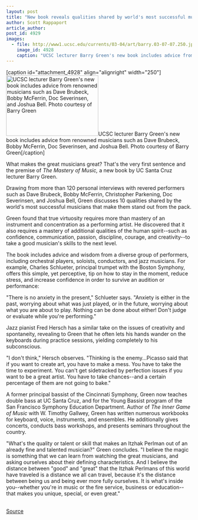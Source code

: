 ```yaml
---
layout: post
title: "New book reveals qualities shared by world's most successful musicians"
author: Scott Rappaport
article_author: 
post_id: 4929
images:
  - file: http://www1.ucsc.edu/currents/03-04/art/barry.03-07-07.250.jpg
    image_id: 4928
    caption: "UCSC lecturer Barry Green's new book includes advice from renowned musicians such as Dave Brubeck, Bobby McFerrin, Doc Severinsen, and Joshua Bell. Photo courtesy of Barry Green"
---
```


[caption id="attachment_4928" align="alignright" width="250"]<a href="http://dev-ucsc-news.pantheonsite.io/wp-content/uploads/2003/07/barry.03-07-07.250.jpg"><img class="size-full wp-image-4928" src="http://dev-ucsc-news.pantheonsite.io/wp-content/uploads/2003/07/barry.03-07-07.250.jpg" alt="UCSC lecturer Barry Green's new book includes advice from renowned musicians such as Dave Brubeck, Bobby McFerrin, Doc Severinsen, and Joshua Bell. Photo courtesy of Barry Green" width="250" height="164" /></a>UCSC lecturer Barry Green's new book includes advice from renowned musicians such as Dave Brubeck, Bobby McFerrin, Doc Severinsen, and Joshua Bell. Photo courtesy of Barry Green[/caption]
<p>
  What makes the great musicians great? That's the very first sentence and the premise of <i>The Mastery of Music,</i> a new book by UC Santa Cruz lecturer Barry Green.
</p>
<p>
  Drawing from more than 120 personal interviews with revered performers such as Dave Brubeck, Bobby McFerrin, Christopher Parkening, Doc Severinsen, and Joshua Bell, Green discusses 10 qualities shared by the world's most successful musicians that make them stand out from the pack.<br>
</p>
<p>
  Green found that true virtuosity requires more than mastery of an instrument and concentration as a performing artist. He discovered that it also requires a mastery of additional qualities of the human spirit--such as confidence, communication, passion, discipline, courage, and creativity--to take a good musician's skills to the next level.<br>
</p>
<p>
  The book includes advice and wisdom from a diverse group of performers, including orchestral players, soloists, conductors, and jazz musicians. For example, Charles Schlueter, principal trumpet with the Boston Symphony, offers this simple, yet perceptive, tip on how to stay in the moment, reduce stress, and increase confidence in order to survive an audition or performance:<br>
</p>
<p>
  "There is no anxiety in the present," Schlueter says. "Anxiety is either in the past, worrying about what was just played, or in the future, worrying about what you are about to play. Nothing can be done about either! Don't judge or evaluate while you're performing."<br>
</p>
<p>
  Jazz pianist Fred Hersch has a similar take on the issues of creativity and spontaneity, revealing to Green that he often lets his hands wander on the keyboards during practice sessions, yielding completely to his subconscious.<br>
</p>
<p>
  "I don't think," Hersch observes. "Thinking is the enemy...Picasso said that if you want to create art, you have to make a mess. You have to take the time to experiment. You can't get sidetracked by perfection issues if you want to be a great artist. You have to take chances--and a certain percentage of them are not going to bake."<br>
</p>
<p>
  A former principal bassist of the Cincinnati Symphony, Green now teaches double bass at UC Santa Cruz, and for the Young Bassist program of the San Francisco Symphony Education Department. Author of <i>The Inner Game of Music</i> with W. Timothy Gallwey, Green has written numerous workbooks for keyboard, voice, instruments, and ensembles. He additionally gives concerts, conducts bass workshops, and presents seminars throughout the country.<br>
</p>
<p>
  "What's the quality or talent or skill that makes an Itzhak Perlman out of an already fine and talented musician?" Green concludes. "I believe the magic is something that we can learn from watching the great musicians, and asking ourselves about their defining characteristics. And I believe the distance between "good" and "great" that the Itzhak Perlmans of this world have traveled is a distance we all can travel, because it's the distance between being us and being ever more fully ourselves. It is what's inside you--whether you're in music or the fire service, business or education--that makes you unique, special, or even great."<br>
  <br>
</p>
<p><a href="http://www1.ucsc.edu/currents/03-04/07-07/music.html" title="Permalink to music">Source</a></p>
